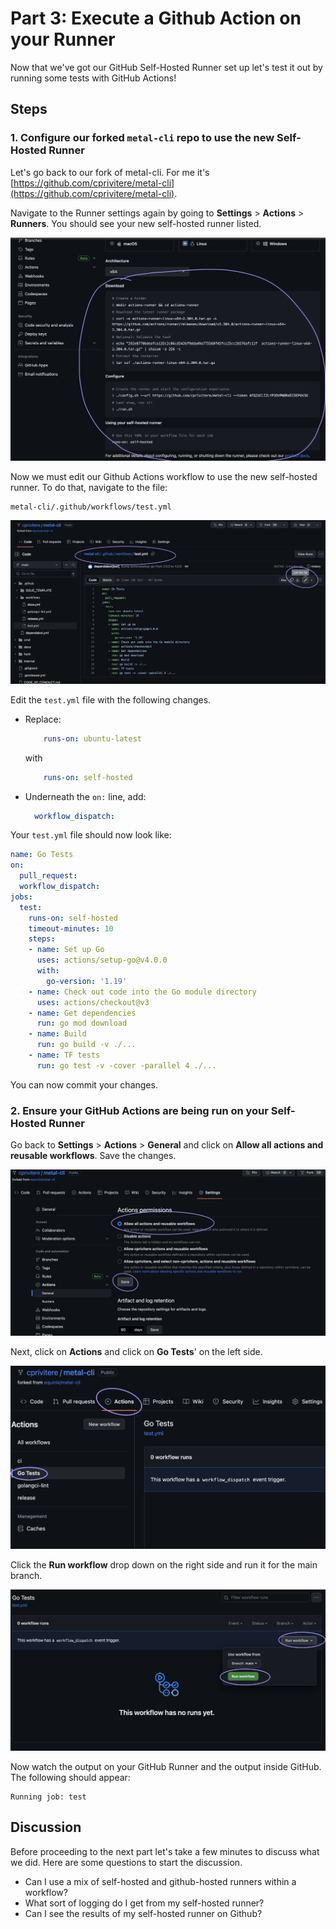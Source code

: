 <!-- See https://squidfunk.github.io/mkdocs-material/reference/ -->
# Part 3: Execute a Github Action on your Runner

Now that we've got our GitHub Self-Hosted Runner set up let's test it out by running some tests with GitHub Actions!

## Steps

### 1. Configure our forked `metal-cli` repo to use the new Self-Hosted Runner

Let's go back to our fork of metal-cli. For me it's [https://github.com/cprivitere/metal-cli](https://github.com/cprivitere/metal-cli).

Navigate to the Runner settings again by going to **Settings** > **Actions** > **Runners**. You should see your new self-hosted runner listed.

![Metal CLI Settings Runners Listing Screenshot](../images/metal-cli-settings-runners-listing.png)

Now we must edit our Github Actions workflow to use the new self-hosted runner. To do that, navigate to the file:

```
metal-cli/.github/workflows/test.yml
```

![Metal CLI Github Actions Workflow Edit Screenshot](../images/metal-cli-github-actions-workflow-edit.png)

Edit the `test.yml` file with the following changes.

* Replace:

  ```yaml
      runs-on: ubuntu-latest
  ```

  with

  ```yaml
      runs-on: self-hosted
  ```

* Underneath the `on:` line, add:

  ```yaml
    workflow_dispatch:
  ```

Your `test.yml` file should now look like:

  ```yaml
  name: Go Tests
  on:
    pull_request:
    workflow_dispatch:
  jobs:
    test:
      runs-on: self-hosted
      timeout-minutes: 10
      steps:
      - name: Set up Go
        uses: actions/setup-go@v4.0.0
        with:
          go-version: '1.19'
      - name: Check out code into the Go module directory
        uses: actions/checkout@v3
      - name: Get dependencies
        run: go mod download
      - name: Build
        run: go build -v ./...
      - name: TF tests
        run: go test -v -cover -parallel 4 ./...
  ```

You can now commit your changes.

### 2. Ensure your GitHub Actions are being run on your Self-Hosted Runner

Go back to **Settings** > **Actions** > **General** and click on **Allow all actions and reusable workflows**. Save the changes.

![Metal CLI Settings Actions Allow All Screenshot](../images/metal-cli-settings-actions-allow-all.png)

Next, click on **Actions** and click on **Go Tests**' on the left side.

![Metal CLI Actions Go Tests Screenshot](../images/metal-cli-actions-go-tests.png)

Click the **Run workflow** drop down on the right side and run it for the main branch.

![Metal CLI Actions Go Tests Run Workflow Screenshot](../images/metal-cli-actions-go-tests-run-workflow.png)

Now watch the output on your GitHub Runner and the output inside GitHub. The following should appear:

```
Running job: test
```

## Discussion

Before proceeding to the next part let's take a few minutes to discuss what we did. Here are some questions to start the discussion.

* Can I use a mix of self-hosted and github-hosted runners within a workflow?
* What sort of logging do I get from my self-hosted runner?
* Can I see the results of my self-hosted runner on Github?
